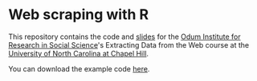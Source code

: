 # Web scraping with R

This repository contains the code and [slides](https://projects.indicatrix.org/odum-webscrape) for the [Odum Institute for Research in Social Science](https://odum.unc.edu)'s Extracting Data from the Web course at the [University of North Carolina at Chapel Hill](https://unc.edu).

You can download the example code [here](https://github.com/mattwigway/odum-webscrape/archive/refs/heads/main.zip).
